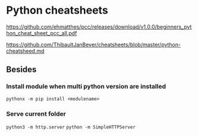 # Python cheatsheets

https://github.com/ehmatthes/pcc/releases/download/v1.0.0/beginners_python_cheat_sheet_pcc_all.pdf

https://github.com/ThibaultJanBeyer/cheatsheets/blob/master/python-cheatsheed.md

## Besides
### Install module when multi python version are installed
`pythonx -m pip install <modulename>`

### Serve current folder
`python3 -m http.server`
`python -m SimpleHTTPServer`
